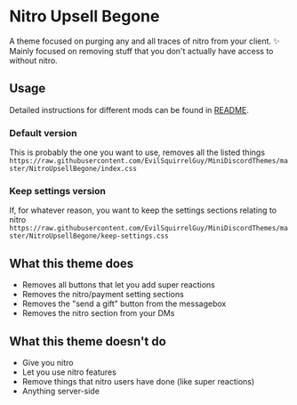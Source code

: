 # Nitro Upsell Begone
A theme focused on purging any and all traces of nitro from your client. :sparkles:
Mainly focused on removing stuff that you don't actually have access to without nitro.

## Usage
Detailed instructions for different mods can be found in [README](README.md).

### Default version
This is probably the one you want to use, removes all the listed things
`https://raw.githubusercontent.com/EvilSquirrelGuy/MiniDiscordThemes/master/NitroUpsellBegone/index.css`

### Keep settings version
If, for whatever reason, you want to keep the settings sections relating to nitro
`https://raw.githubusercontent.com/EvilSquirrelGuy/MiniDiscordThemes/master/NitroUpsellBegone/keep-settings.css`

## What this theme does
* Removes all buttons that let you add super reactions
* Removes the nitro/payment setting sections
* Removes the "send a gift" button from the messagebox
* Removes the nitro section from your DMs

## What this theme doesn't do
* Give you nitro
* Let you use nitro features
* Remove things that nitro users have done (like super reactions)
* Anything server-side
